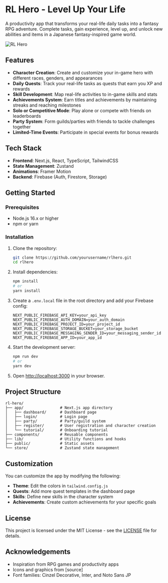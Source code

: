 # RL Hero - Level Up Your Life

A productivity app that transforms your real-life daily tasks into a fantasy RPG adventure. Complete tasks, gain experience, level up, and unlock new abilities and items in a Japanese fantasy-inspired game world.

![RL Hero](https://example.com/preview.png)

## Features

- **Character Creation**: Create and customize your in-game hero with different races, genders, and appearances
- **Daily Quests**: Track your real-life tasks as quests that earn you XP and rewards
- **Skill Development**: Map real-life activities to in-game skills and stats
- **Achievements System**: Earn titles and achievements by maintaining streaks and reaching milestones
- **Solo or Competitive Mode**: Play alone or compete with friends on leaderboards
- **Party System**: Form guilds/parties with friends to tackle challenges together
- **Limited-Time Events**: Participate in special events for bonus rewards

## Tech Stack

- **Frontend**: Next.js, React, TypeScript, TailwindCSS
- **State Management**: Zustand
- **Animations**: Framer Motion
- **Backend**: Firebase (Auth, Firestore, Storage)

## Getting Started

### Prerequisites

- Node.js 16.x or higher
- npm or yarn

### Installation

1. Clone the repository:
   ```bash
   git clone https://github.com/yourusername/rlhero.git
   cd rlhero
   ```

2. Install dependencies:
   ```bash
   npm install
   # or
   yarn install
   ```

3. Create a `.env.local` file in the root directory and add your Firebase config:
   ```
   NEXT_PUBLIC_FIREBASE_API_KEY=your_api_key
   NEXT_PUBLIC_FIREBASE_AUTH_DOMAIN=your_auth_domain
   NEXT_PUBLIC_FIREBASE_PROJECT_ID=your_project_id
   NEXT_PUBLIC_FIREBASE_STORAGE_BUCKET=your_storage_bucket
   NEXT_PUBLIC_FIREBASE_MESSAGING_SENDER_ID=your_messaging_sender_id
   NEXT_PUBLIC_FIREBASE_APP_ID=your_app_id
   ```

4. Start the development server:
   ```bash
   npm run dev
   # or
   yarn dev
   ```

5. Open [http://localhost:3000](http://localhost:3000) in your browser.

## Project Structure

```
rl-hero/
├── app/                # Next.js app directory
│   ├── dashboard/      # Dashboard page
│   ├── login/          # Login page
│   ├── party/          # Party/guild system
│   ├── register/       # User registration and character creation
│   └── tutorial/       # Onboarding tutorial
├── components/         # Reusable components
├── lib/                # Utility functions and hooks
├── public/             # Static assets
└── store/              # Zustand state management
```

## Customization

You can customize the app by modifying the following:

- **Theme**: Edit the colors in `tailwind.config.js`
- **Quests**: Add more quest templates in the dashboard page
- **Skills**: Define new skills in the character system
- **Achievements**: Create custom achievements for your specific goals

## License

This project is licensed under the MIT License - see the [LICENSE](LICENSE) file for details.

## Acknowledgements

- Inspiration from RPG games and productivity apps
- Icons and graphics from [source]
- Font families: Cinzel Decorative, Inter, and Noto Sans JP 
